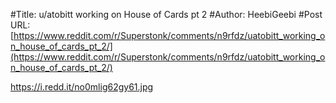 #Title: u/atobitt working on House of Cards pt 2
#Author: HeebiGeebi
#Post URL: [https://www.reddit.com/r/Superstonk/comments/n9rfdz/uatobitt_working_on_house_of_cards_pt_2/](https://www.reddit.com/r/Superstonk/comments/n9rfdz/uatobitt_working_on_house_of_cards_pt_2/)


https://i.redd.it/no0mlig62gy61.jpg